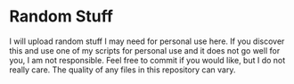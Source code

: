 # Random Stuff
I will upload random stuff I may need for personal use here. If you discover this and use one of my scripts for personal use and it does not go well for you, I am not responsible. Feel free to commit if you would like, but I do not really care. The quality of any files in this repository can vary.
